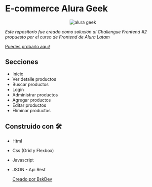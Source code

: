 # E-commerce Alura Geek

<div align="center">
  
  ![alura geek](https://github.com/basco1979/ecommerce-alura-geek/assets/31827536/3256c1c5-72f3-442c-8929-96b5385786a7)

</div>

_Este repositorio fue creado como solución al Challengue Frontend #2 propuesto por el curso de Frontend de Alura Latam_

[Puedes probarlo aqui!](https://basco1979.github.io/ecommerce-alura-geek/)

## Secciones
* Inicio
* Ver detalle productos
* Buscar productos
* Login
* Administrar productos
* Agregar productos
* Editar productos
* Eliminar productos

## Construido con 🛠️

* Html
* Css (Grid y Flexbox)
* Javascript
* JSON - Api Rest

  [Creado por BskDev](https://github.com/basco1979)
